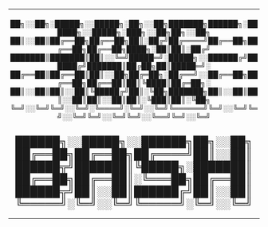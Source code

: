 ----

<div align="Center"> 
<h5>  
██╗░░██╗░█████╗░░█████╗░██╗░░██╗███████╗██████╗░██████╗░░█████╗░███╗░░██╗██╗░░██╗
██║░░██║██╔══██╗██╔══██╗██║░██╔╝██╔════╝██╔══██╗██╔══██╗██╔══██╗████╗░██║██║░██╔╝
███████║███████║██║░░╚═╝█████═╝░█████╗░░██████╔╝██████╔╝███████║██╔██╗██║█████═╝░
██╔══██║██╔══██║██║░░██╗██╔═██╗░██╔══╝░░██╔══██╗██╔══██╗██╔══██║██║╚████║██╔═██╗░
██║░░██║██║░░██║╚█████╔╝██║░╚██╗███████╗██║░░██║██║░░██║██║░░██║██║░╚███║██║░╚██╗
╚═╝░░╚═╝╚═╝░░╚═╝░╚════╝░╚═╝░░╚═╝╚══════╝╚═╝░░╚═╝╚═╝░░╚═╝╚═╝░░╚═╝╚═╝░░╚══╝╚═╝░░╚═╝
</h5>  
</div>

<div align="Center"> 
<h2>  
██████╗░░█████╗░░██████╗██╗░░██╗
██╔══██╗██╔══██╗██╔════╝██║░░██║
██████╦╝███████║╚█████╗░███████║
██╔══██╗██╔══██║░╚═══██╗██╔══██║
██████╦╝██║░░██║██████╔╝██║░░██║
╚═════╝░╚═╝░░╚═╝╚═════╝░╚═╝░░╚═╝
</h2>  
</div>

----

